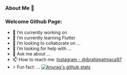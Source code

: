 ### About Me 👋

<!--
**ibrahimatmaca/ibrahimatmaca** is a ✨ _special_ ✨ repository because its `README.md` (this file) appears on your GitHub profile.
-->
<h3> Welcome Github Page: </h3>

- 🔭 I’m currently working on 
- 🌱 I’m currently learning Flutter 
- 👯 I’m looking to collaborate on ...
- 🤔 I’m looking for help with ...
- 💬 Ask me about ...
- 📫 How to reach me: [Instagram - @ibrahimatmaca97](https://www.instagram.com/ibrahimatmaca61)
- ⚡ Fun fact: ...
[![Anurag's github stats](https://github-readme-stats.vercel.app/api?username=ibrahimatmaca)](https://github.com/anuraghazra/github-readme-stats)
